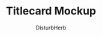 ---
media: "images/art/disturbherb/parka_mockup.png"
media_type: image
type: art
title: Titlecard Mockup
author: [DisturbHerb]
desc: An unused titlecard mockup.
---